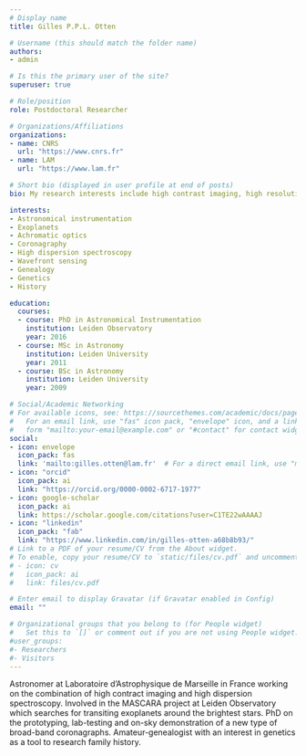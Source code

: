 ```yaml
---
# Display name
title: Gilles P.P.L. Otten

# Username (this should match the folder name)
authors:
- admin

# Is this the primary user of the site?
superuser: true

# Role/position
role: Postdoctoral Researcher

# Organizations/Affiliations
organizations:
- name: CNRS
  url: "https://www.cnrs.fr"
- name: LAM
  url: "https://www.lam.fr"

# Short bio (displayed in user profile at end of posts)
bio: My research interests include high contrast imaging, high resolution spectroscopy and interferometry.

interests:
- Astronomical instrumentation
- Exoplanets
- Achromatic optics
- Coronagraphy
- High dispersion spectroscopy
- Wavefront sensing
- Genealogy
- Genetics
- History

education:
  courses:
  - course: PhD in Astronomical Instrumentation
    institution: Leiden Observatory
    year: 2016
  - course: MSc in Astronomy
    institution: Leiden University
    year: 2011
  - course: BSc in Astronomy
    institution: Leiden University
    year: 2009

# Social/Academic Networking
# For available icons, see: https://sourcethemes.com/academic/docs/page-builder/#icons
#   For an email link, use "fas" icon pack, "envelope" icon, and a link in the
#   form "mailto:your-email@example.com" or "#contact" for contact widget.
social:
- icon: envelope
  icon_pack: fas
  link: 'mailto:gilles.otten@lam.fr'  # For a direct email link, use "mailto:test@example.org".
- icon: "orcid"
  icon_pack: ai
  link: "https://orcid.org/0000-0002-6717-1977"
- icon: google-scholar
  icon_pack: ai
  link: https://scholar.google.com/citations?user=C1TE22wAAAAJ
- icon: "linkedin"
  icon_pack: "fab"
  link: "https://www.linkedin.com/in/gilles-otten-a68b8b93/"
# Link to a PDF of your resume/CV from the About widget.
# To enable, copy your resume/CV to `static/files/cv.pdf` and uncomment the lines below.
# - icon: cv
#   icon_pack: ai
#   link: files/cv.pdf

# Enter email to display Gravatar (if Gravatar enabled in Config)
email: ""

# Organizational groups that you belong to (for People widget)
#   Set this to `[]` or comment out if you are not using People widget.
#user_groups:
#- Researchers
#- Visitors
---
```


Astronomer at Laboratoire d’Astrophysique de Marseille in France working on the combination of high contract imaging and high dispersion spectroscopy. Involved in the MASCARA project at Leiden Observatory which searches for transiting exoplanets around the brightest stars. PhD on the prototyping, lab-testing and on-sky demonstration of a new type of broad-band coronagraphs. Amateur-genealogist with an interest in genetics as a tool to research family history.
